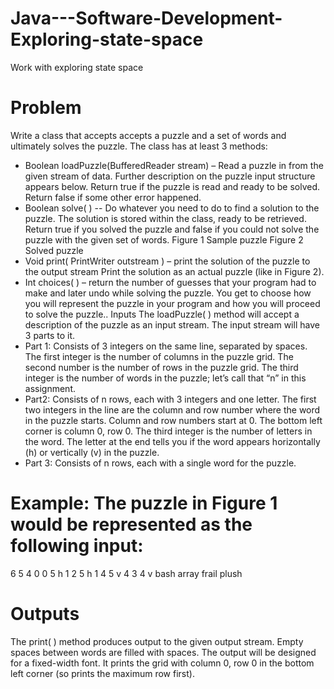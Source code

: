 # Java---Software-Development-Exploring-state-space
Work with exploring state space

Problem
=========
Write a class that accepts accepts a puzzle
and a set of words and ultimately solves the puzzle.
The class has at least 3 methods:
- Boolean loadPuzzle(BufferedReader stream) – Read a
puzzle in from the given stream of data. Further
description on the puzzle input structure appears below.
Return true if the puzzle is read and ready to be solved. Return false if some other error
happened.
- Boolean solve( ) -- Do whatever you need to do to find a
solution to the puzzle. The solution is stored within the
class, ready to be retrieved. Return true if you solved the puzzle and false if you could
not solve the puzzle with the given set of words.
Figure 1 Sample puzzle
Figure 2 Solved puzzle
- Void print( PrintWriter outstream ) – print the solution of the puzzle to the output
stream Print the solution as an actual puzzle (like in Figure 2).
- Int choices( ) – return the number of guesses that your program had to make and later
undo while solving the puzzle.
You get to choose how you will represent the puzzle in your program and how you will proceed
to solve the puzzle..
Inputs
The loadPuzzle( ) method will accept a description of the puzzle as an input stream. The input
stream will have 3 parts to it.
- Part 1: Consists of 3 integers on the same line, separated by spaces. The first integer is
the number of columns in the puzzle grid. The second number is the number of rows in
the puzzle grid. The third integer is the number of words in the puzzle; let’s call that “n”
in this assignment.
- Part2: Consists of n rows, each with 3 integers and one letter. The first two integers in
the line are the column and row number where the word in the puzzle starts. Column
and row numbers start at 0. The bottom left corner is column 0, row 0. The third
integer is the number of letters in the word. The letter at the end tells you if the word
appears horizontally (h) or vertically (v) in the puzzle.
- Part 3: Consists of n rows, each with a single word for the puzzle.

Example: The puzzle in Figure 1 would be represented as the following 
input:
=======
6 5 4
0 0 5 h
1 2 5 h
1 4 5 v
4 3 4 v
bash
array
frail
plush

Outputs
=========
The print( ) method produces output to the given output stream. Empty spaces between words
are filled with spaces. The output will be designed for a fixed-width font. It prints the grid with
column 0, row 0 in the bottom left corner (so prints the maximum row first).
